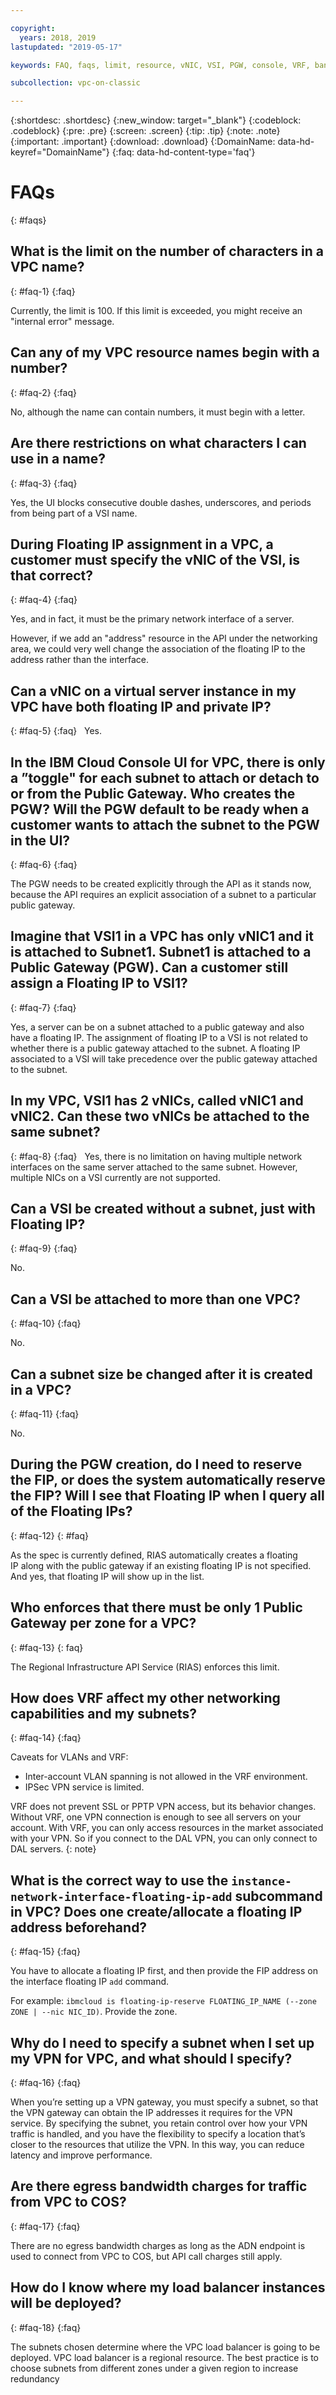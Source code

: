 ```yaml
---

copyright:
  years: 2018, 2019
lastupdated: "2019-05-17"

keywords: FAQ, faqs, limit, resource, vNIC, VSI, PGW, console, VRF, bandwidth, COS, egress, load balancer

subcollection: vpc-on-classic

---
```


{:shortdesc: .shortdesc}
{:new_window: target="_blank"}
{:codeblock: .codeblock}
{:pre: .pre}
{:screen: .screen}
{:tip: .tip}
{:note: .note}
{:important: .important}
{:download: .download}
{:DomainName: data-hd-keyref="DomainName"}
{:faq: data-hd-content-type='faq'}


# FAQs
{: #faqs}

## What is the limit on the number of characters in a VPC name?
{: #faq-1}
{:faq}

Currently, the limit is 100. If this limit is exceeded, you might receive an "internal error" message.

## Can any of my VPC resource names begin with a number?
{: #faq-2}
{:faq}

No, although the name can contain numbers, it must begin with a letter.

## Are there restrictions on what characters I can use in a name?
{: #faq-3}
{:faq}

Yes, the UI blocks consecutive double dashes, underscores, and periods from being part of a VSI name.


## During Floating IP assignment in a VPC, a customer must specify the vNIC of the VSI, is that correct?
{: #faq-4}
{:faq}

Yes, and in fact, it must be the primary network interface of a server.

However, if we add an "address" resource in the API under the networking area, we could very well change the association of the floating IP to the address rather than the interface.

## Can a vNIC on a virtual server instance in my VPC have both floating IP and private IP?
{: #faq-5}
{:faq}
 
Yes.

## In the IBM Cloud Console UI for VPC, there is only a ”toggle" for each subnet to attach or detach to or from the Public Gateway. Who creates the PGW? Will the PGW default to be ready when a customer wants to attach the subnet to the PGW in the UI?
{: #faq-6}
{:faq}

The PGW needs to be created explicitly through the API as it stands now, because the API requires an explicit association of a subnet to a particular public gateway.

## Imagine that VSI1 in a VPC has only vNIC1 and it is attached to Subnet1. Subnet1 is attached to a Public Gateway (PGW). Can a customer still assign a Floating IP to VSI1?
{: #faq-7}
{:faq}

Yes, a server can be on a subnet attached to a public gateway and also have a floating IP. The assignment of floating IP to a VSI is not related to whether there is a public gateway attached to the subnet. A floating IP associated to a VSI will take precedence over the public gateway attached to the subnet.

## In my VPC, VSI1 has 2 vNICs, called vNIC1 and vNIC2. Can these two vNICs be attached to the same subnet?
{: #faq-8}
{:faq}
 
Yes, there is no limitation on having multiple network interfaces on the same server attached to the same subnet. However, multiple NICs on a VSI currently are not supported.

## Can a VSI be created without a subnet, just with Floating IP?
{: #faq-9}
{:faq}

No.

## Can a VSI be attached to more than one VPC?
{: #faq-10}
{:faq}

No.

## Can a subnet size be changed after it is created in a VPC?
{: #faq-11}
{:faq}

No.

## During the PGW creation, do I need to reserve the FIP, or does the system automatically reserve the FIP? Will I see that Floating IP when I query all of the Floating IPs?
{: #faq-12}
{: #faq}

As the spec is currently defined, RIAS automatically creates a floating IP along with the public gateway if an existing floating IP is not specified. And yes, that floating IP will show up in the list.

## Who enforces that there must be only 1 Public Gateway per zone for a VPC?
{: #faq-13}
{: faq}

The Regional Infrastructure API Service (RIAS) enforces this limit.

## How does VRF affect my other networking capabilities and my subnets?
{: #faq-14}
{:faq}

Caveats for VLANs and VRF:

* Inter-account VLAN spanning is not allowed in the VRF environment.
* IPSec VPN service is limited.

VRF does not prevent SSL or PPTP VPN access, but its behavior changes. Without VRF, one VPN connection is enough to see all servers on your account. With VRF, you can only access resources in the market associated with your VPN. So if you connect to the DAL VPN, you can only connect to DAL servers.
{: note}

## What is the correct way to use the `instance-network-interface-floating-ip-add` subcommand in VPC? Does one create/allocate a floating IP address beforehand?
{: #faq-15}
{:faq}

 You have to allocate a floating IP first, and then provide the FIP address on the interface floating IP `add` command.

 For example: `ibmcloud is floating-ip-reserve FLOATING_IP_NAME (--zone ZONE | --nic NIC_ID)`. Provide the zone.

 ## Why do I need to specify a subnet when I set up my VPN for VPC, and what should I specify?
{: #faq-16}
{:faq}

When you’re setting up a VPN gateway, you must specify a subnet, so that the VPN gateway can obtain the IP addresses it requires for the VPN service. By specifying the subnet, you retain control over how your VPN traffic is handled, and you have the flexibility to specify a location that’s closer to the resources that utilize the VPN. In this way, you can reduce latency and improve performance. 

## Are there egress bandwidth charges for traffic from VPC to COS?
{: #faq-17}
{:faq}

There are no egress bandwidth charges as long as the ADN endpoint is used to connect from VPC to COS, but API call charges still apply.

## How do I know where my load balancer instances will be deployed?
{: #faq-18}
{:faq}

The subnets chosen determine where the VPC load balancer is going to be deployed. VPC load balancer is a regional resource. The best practice is to choose subnets from different zones under a given region to increase redundancy
